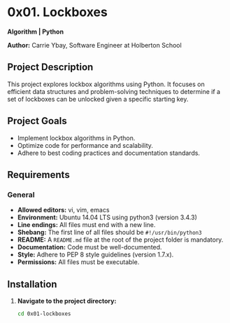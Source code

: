 # 0x01. Lockboxes

**Algorithm | Python**

**Author:** Carrie Ybay, Software Engineer at Holberton School

## Project Description

This project explores lockbox algorithms using Python. It focuses on efficient data structures and problem-solving techniques to determine if a set of lockboxes can be unlocked given a specific starting key.

## Project Goals

- Implement lockbox algorithms in Python.
- Optimize code for performance and scalability.
- Adhere to best coding practices and documentation standards.

## Requirements

### General

- **Allowed editors:** vi, vim, emacs
- **Environment:** Ubuntu 14.04 LTS using python3 (version 3.4.3)
- **Line endings:** All files must end with a new line.
- **Shebang:** The first line of all files should be `#!/usr/bin/python3`
- **README:** A `README.md` file at the root of the project folder is mandatory.
- **Documentation:** Code must be well-documented.
- **Style:** Adhere to PEP 8 style guidelines (version 1.7.x).
- **Permissions:** All files must be executable.

## Installation

1. **Navigate to the project directory:**
   ```bash
   cd 0x01-lockboxes

